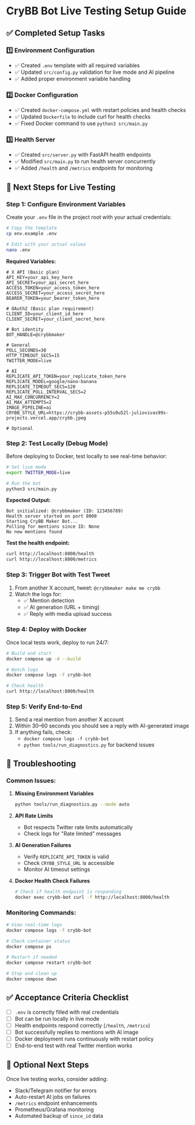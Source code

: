 # CryBB Bot Live Testing Setup Guide

## ✅ Completed Setup Tasks

### 1️⃣ Environment Configuration

- ✅ Created `.env` template with all required variables
- ✅ Updated `src/config.py` validation for live mode and AI pipeline
- ✅ Added proper environment variable handling

### 2️⃣ Docker Configuration

- ✅ Created `docker-compose.yml` with restart policies and health checks
- ✅ Updated `Dockerfile` to include curl for health checks
- ✅ Fixed Docker command to use `python3 src/main.py`

### 3️⃣ Health Server

- ✅ Created `src/server.py` with FastAPI health endpoints
- ✅ Modified `src/main.py` to run health server concurrently
- ✅ Added `/health` and `/metrics` endpoints for monitoring

## 🚀 Next Steps for Live Testing

### Step 1: Configure Environment Variables

Create your `.env` file in the project root with your actual credentials:

```bash
# Copy the template
cp env.example .env

# Edit with your actual values
nano .env
```

**Required Variables:**

```env
# X API (Basic plan)
API_KEY=your_api_key_here
API_SECRET=your_api_secret_here
ACCESS_TOKEN=your_access_token_here
ACCESS_SECRET=your_access_secret_here
BEARER_TOKEN=your_bearer_token_here

# OAuth2 (Basic plan requirement)
CLIENT_ID=your_client_id_here
CLIENT_SECRET=your_client_secret_here

# Bot identity
BOT_HANDLE=@crybbmaker

# General
POLL_SECONDS=30
HTTP_TIMEOUT_SECS=15
TWITTER_MODE=live

# AI
REPLICATE_API_TOKEN=your_replicate_token_here
REPLICATE_MODEL=google/nano-banana
REPLICATE_TIMEOUT_SECS=120
REPLICATE_POLL_INTERVAL_SECS=2
AI_MAX_CONCURRENCY=2
AI_MAX_ATTEMPTS=2
IMAGE_PIPELINE=ai
CRYBB_STYLE_URL=https://crybb-assets-p55s0u52l-juliovivas99s-projects.vercel.app/crybb.jpeg

# Optional
```

### Step 2: Test Locally (Debug Mode)

Before deploying to Docker, test locally to see real-time behavior:

```bash
# Set live mode
export TWITTER_MODE=live

# Run the bot
python3 src/main.py
```

**Expected Output:**

```
Bot initialized: @crybbmaker (ID: 123456789)
Health server started on port 8000
Starting CryBB Maker Bot...
Polling for mentions since ID: None
No new mentions found
```

**Test the health endpoint:**

```bash
curl http://localhost:8000/health
curl http://localhost:8000/metrics
```

### Step 3: Trigger Bot with Test Tweet

1. From another X account, tweet: `@crybbmaker make me crybb`
2. Watch the logs for:
   - ✅ Mention detection
   - ✅ AI generation (URL + timing)
   - ✅ Reply with media upload success

### Step 4: Deploy with Docker

Once local tests work, deploy to run 24/7:

```bash
# Build and start
docker compose up -d --build

# Watch logs
docker compose logs -f crybb-bot

# Check health
curl http://localhost:8000/health
```

### Step 5: Verify End-to-End

1. Send a real mention from another X account
2. Within 30–60 seconds you should see a reply with AI-generated image
3. If anything fails, check:
   - `docker compose logs -f crybb-bot`
   - `python tools/run_diagnostics.py` for backend issues

## 🔧 Troubleshooting

### Common Issues:

1. **Missing Environment Variables**

   ```bash
   python tools/run_diagnostics.py --mode auto
   ```

2. **API Rate Limits**

   - Bot respects Twitter rate limits automatically
   - Check logs for "Rate limited" messages

3. **AI Generation Failures**

   - Verify `REPLICATE_API_TOKEN` is valid
   - Check `CRYBB_STYLE_URL` is accessible
   - Monitor AI timeout settings

4. **Docker Health Check Failures**
   ```bash
   # Check if health endpoint is responding
   docker exec crybb-bot curl -f http://localhost:8000/health
   ```

### Monitoring Commands:

```bash
# View real-time logs
docker compose logs -f crybb-bot

# Check container status
docker compose ps

# Restart if needed
docker compose restart crybb-bot

# Stop and clean up
docker compose down
```

## ✅ Acceptance Criteria Checklist

- [ ] `.env` is correctly filled with real credentials
- [ ] Bot can be run locally in live mode
- [ ] Health endpoints respond correctly (`/health`, `/metrics`)
- [ ] Bot successfully replies to mentions with AI image
- [ ] Docker deployment runs continuously with restart policy
- [ ] End-to-end test with real Twitter mention works

## 🎯 Optional Next Steps

Once live testing works, consider adding:

- Slack/Telegram notifier for errors
- Auto-restart AI jobs on failures
- `/metrics` endpoint enhancements
- Prometheus/Grafana monitoring
- Automated backup of `since_id` data
